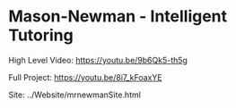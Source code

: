 # Mason-Newman - Intelligent Tutoring

High Level Video: https://youtu.be/9b6Qk5-th5g

Full Project: https://youtu.be/8i7_kFoaxYE

Site: ../Website/mrnewmanSite.html
